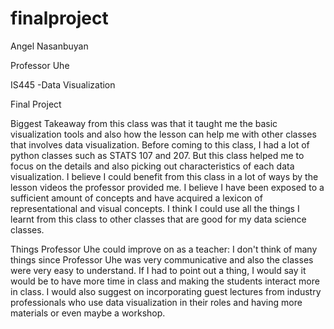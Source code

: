 # finalproject

Angel Nasanbuyan

Professor Uhe 

IS445 -Data Visualization

Final Project

Biggest Takeaway from this class was that it taught me the basic visualization tools and also how the lesson can help me with other classes that involves data visualization. Before coming to this class, I had a lot of python classes such as STATS 107 and 207. But this class helped me to focus on the details and also picking out characteristics of each data visualization. I believe I could benefit from this class in a lot of ways by the lesson videos the professor provided me. I believe I have been exposed to a sufficient amount of concepts and have acquired a lexicon of representational and visual concepts. I think I could use all the things I learnt from this class to other classes that are good for my data science classes.

Things Professor Uhe could improve on as a teacher: 
I don't think of many things since Professor Uhe was very communicative and also the classes were very easy to understand. If I had to point out a thing, I would say it would be to have more time in class and making the students interact more in class. I would also suggest on incorporating guest lectures from industry professionals who use data visualization in their roles and having more materials or even maybe a workshop. 
